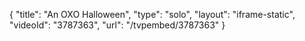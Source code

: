 {
    "title": "An OXO Halloween",
    "type": "solo",
    "layout": "iframe-static",
    "videoId": "3787363",
    "url": "\/tvpembed\/3787363"
}